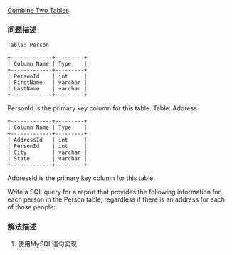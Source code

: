 [Combine Two Tables](https://leetcode.com/problems/combine-two-tables/description/)

### 问题描述
```
Table: Person

+-------------+---------+
| Column Name | Type    |
+-------------+---------+
| PersonId    | int     |
| FirstName   | varchar |
| LastName    | varchar |
+-------------+---------+
```
PersonId is the primary key column for this table.
Table: Address
```
+-------------+---------+
| Column Name | Type    |
+-------------+---------+
| AddressId   | int     |
| PersonId    | int     |
| City        | varchar |
| State       | varchar |
+-------------+---------+
```
AddressId is the primary key column for this table.
 

Write a SQL query for a report that provides the following information for each person in the Person table, regardless if there is an address for each of those people:

### 解法描述
1. 使用MySQL语句实现
